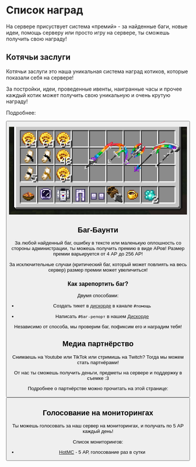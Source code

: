 # Список наград

На сервере присуствует система «премий» - за найденные баги, новые идеи, помощь серверу или просто игру на сервере, ты сможешь получить свою награду!

## Котячьи заслуги

Котячьи заслуги это наша уникальная система наград котиков, которые показали себя на сервере!

За постройки, идеи, проведенные ивенты, наигранные часы и прочее каждый котик может получить свою уникальную и очень крутую награду!

Подробнее:

<Button as="a" href="./catpass" label="Котячьи заслуги" />

![Награды за Котячьи Заслуги](/assets/gameplay/rewards/rewards.png)

## Баг-Баунти

За любой найденный баг, ошибку в тексте или маленькую оплошность со стороны администрации, ты можешь получить премию в виде АРов!
Размер премии варьируется от 4 АР до 256 АР! 

За исключительные случаи (критический баг, который может повлиять на весь сервер) размер премии может увеличиться!

### Как зарепортить баг?

Двумя способами:

- Создать тикет в [дискорде](https://discord.gg/catcraftmc) в канале `#помощь`

- Написать `#баг-репорт` в нашем [Дискорде](https://discord.gg/catcraftmc)

Независимо от способа, мы проверим баг, пофиксим его и наградим тебя!

## **Медиа партнёрство**

Снимаешь на  <i class="pi pi-youtube"></i> Youtube или <i class="pi pi-tiktok"></i> TikTok или стримишь на <i class="pi pi-twitch"></i> Twitch? Тогда мы можем стать партнёрами!

От нас ты сможешь получить деньги, предметы на сервере и поддержку в съемке :3

Подробнее о партнёрстве можно прочитать на этой странице:

<Button as="a" href="/info/for_media" label="Для Ютуберов и Стримеров" icon="pi pi-external-link" />

## Голосование на мониторингах

Ты можешь голосовать за наш сервер на мониторингах, и получать по 5 АР каждый день!

Список мониторингов:

- [HotMC](https://hotmc.ru/minecraft-server-254824) - 5 АР, голосование раз в сутки